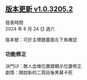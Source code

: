 ## [版本更新 v1.0.3205.2](https://store.steampowered.com/news/app/1859910/view/4288076570035402620?l=tchinese)

發表時間  
2024 年 8 月 24 日 週六

版本號：可於主標題畫面左下角確認


### 功能修正

決鬥UI：敵人血條位置錯顯示位置修正  
劇情：開啟新的二周目後黑幕卡死  


